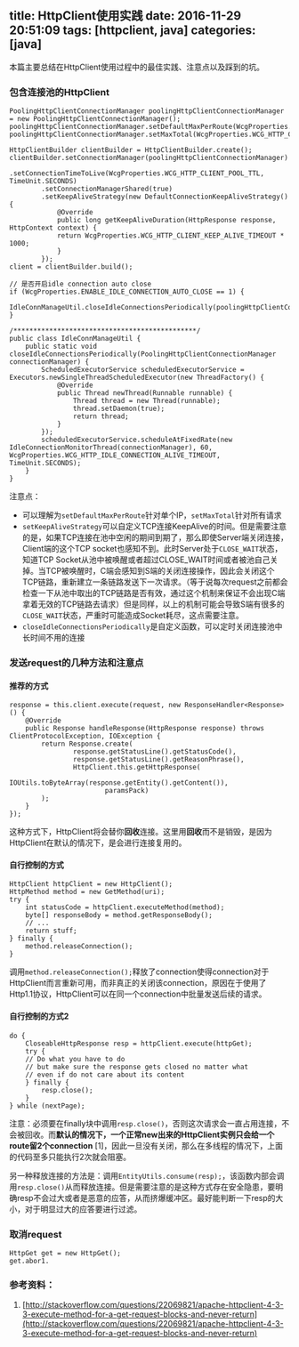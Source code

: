 title: HttpClient使用实践
date: 2016-11-29 20:51:09
tags: [httpclient, java]
categories: [java]
---

本篇主要总结在HttpClient使用过程中的最佳实践、注意点以及踩到的坑。
<!--more-->

### 包含连接池的HttpClient
```
PoolingHttpClientConnectionManager poolingHttpClientConnectionManager = new PoolingHttpClientConnectionManager();
poolingHttpClientConnectionManager.setDefaultMaxPerRoute(WcgProperties.WCG_HTTP_CLIENT_POOL_MAX_CONNECTION_PER_ROUTE);
poolingHttpClientConnectionManager.setMaxTotal(WcgProperties.WCG_HTTP_CLIENT_POOL_MAX_CONNECTION_PER_TARGET);

HttpClientBuilder clientBuilder = HttpClientBuilder.create();
clientBuilder.setConnectionManager(poolingHttpClientConnectionManager)
        .setConnectionTimeToLive(WcgProperties.WCG_HTTP_CLIENT_POOL_TTL, TimeUnit.SECONDS)
        .setConnectionManagerShared(true)
        .setKeepAliveStrategy(new DefaultConnectionKeepAliveStrategy() {
            @Override
            public long getKeepAliveDuration(HttpResponse response, HttpContext context) {
            return WcgProperties.WCG_HTTP_CLIENT_KEEP_ALIVE_TIMEOUT * 1000;
            }
        });
client = clientBuilder.build();

// 是否开启idle connection auto close
if (WcgProperties.ENABLE_IDLE_CONNECTION_AUTO_CLOSE == 1) {
    IdleConnManageUtil.closeIdleConnectionsPeriodically(poolingHttpClientConnectionManager);
}

/**********************************************/
public class IdleConnManageUtil {
    public static void closeIdleConnectionsPeriodically(PoolingHttpClientConnectionManager connectionManager) {
        ScheduledExecutorService scheduledExecutorService = Executors.newSingleThreadScheduledExecutor(new ThreadFactory() {
            @Override
            public Thread newThread(Runnable runnable) {
                Thread thread = new Thread(runnable);
                thread.setDaemon(true);
                return thread;
            }
        });
        scheduledExecutorService.scheduleAtFixedRate(new IdleConnectionMonitorThread(connectionManager), 60, WcgProperties.WCG_HTTP_IDLE_CONNECTION_ALIVE_TIMEOUT, TimeUnit.SECONDS);
    }
}
```
注意点：
- 可以理解为`setDefaultMaxPerRoute`针对单个IP，`setMaxTotal`针对所有请求
- `setKeepAliveStrategy`可以自定义TCP连接KeepAlive的时间。但是需要注意的是，如果TCP连接在池中空闲的期间到期了，那么即使Server端关闭连接，Client端的这个TCP socket也感知不到。此时Server处于`CLOSE_WAIT`状态，知道TCP Socket从池中被唤醒或者超过CLOSE_WAIT时间或者被池自己关掉。当TCP被唤醒时，C端会感知到S端的关闭连接操作，因此会关闭这个TCP链路，重新建立一条链路发送下一次请求。（等于说每次request之前都会检查一下从池中取出的TCP链路是否有效，通过这个机制来保证不会出现C端拿着无效的TCP链路去请求）但是同样，以上的机制可能会导致S端有很多的`CLOSE_WAIT`状态，严重时可能造成Socket耗尽，这点需要注意。
- `closeIdleConnectionsPeriodically`是自定义函数，可以定时关闭连接池中长时间不用的连接

### 发送request的几种方法和注意点
#### 推荐的方式
```
response = this.client.execute(request, new ResponseHandler<Response>() {
    @Override
    public Response handleResponse(HttpResponse response) throws ClientProtocolException, IOException {
        return Response.create(
                response.getStatusLine().getStatusCode(),
                response.getStatusLine().getReasonPhrase(),
                HttpClient.this.getHttpResponse(
                        IOUtils.toByteArray(response.getEntity().getContent()),
                        paramsPack)
        );
    }
});
```
这种方式下，HttpClient将会替你**回收**连接。这里用**回收**而不是销毁，是因为HttpClient在默认的情况下，是会进行连接复用的。

#### 自行控制的方式
```
HttpClient httpClient = new HttpClient();
HttpMethod method = new GetMethod(uri);
try {
    int statusCode = httpClient.executeMethod(method);
    byte[] responseBody = method.getResponseBody();
    // ...
    return stuff;
} finally {
    method.releaseConnection();
}
```

调用`method.releaseConnection();`释放了connection使得connection对于HttpClient而言重新可用，而非真正的关闭该connection，原因在于使用了Http1.1协议，HttpClient可以在同一个connection中批量发送后续的请求。


#### 自行控制的方式2
```
do {
    CloseableHttpResponse resp = httpClient.execute(httpGet);
    try {
    // Do what you have to do 
    // but make sure the response gets closed no matter what
    // even if do not care about its content
    } finally {
        resp.close();
    }        
} while (nextPage);
```

注意：必须要在finally块中调用`resp.close()`，否则这次请求会一直占用连接，不会被回收。而**默认的情况下，一个正常new出来的HttpClient实例只会给一个route留2个connection** [1]，因此一旦没有关闭，那么在多线程的情况下，上面的代码至多只能执行2次就会阻塞。

另一种释放连接的方法是：调用`EntityUtils.consume(resp);`，该函数内部会调用`resp.close()`从而释放连接。但是需要注意的是这种方式存在安全隐患，要明确resp不会过大或者是恶意的应答，从而挤爆缓冲区。最好能判断一下resp的大小，对于明显过大的应答要进行过滤。

### 取消request
```
HttpGet get = new HttpGet();
get.abor1. 
```


### 参考资料：
1. [http://stackoverflow.com/questions/22069821/apache-httpclient-4-3-3-execute-method-for-a-get-request-blocks-and-never-return](http://stackoverflow.com/questions/22069821/apache-httpclient-4-3-3-execute-method-for-a-get-request-blocks-and-never-return)

